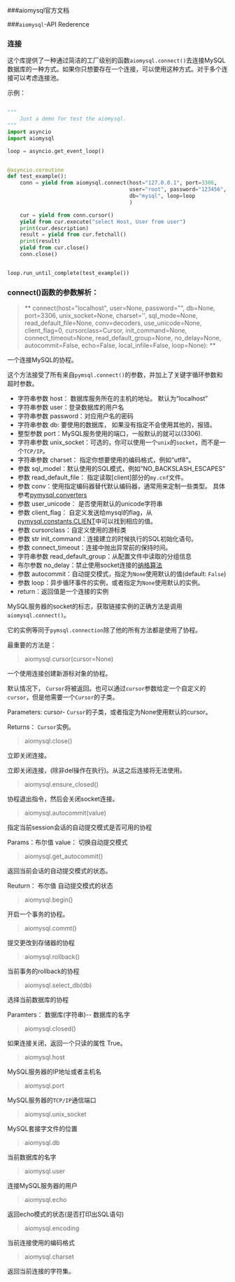 ###aiomysql官方文档


###`aiomysql`-API Rederence

### 连接

这个库提供了一种通过简洁的工厂级别的函数`aiomysql.connect()`去连接MySQL数据库的一种方式。如果你只想要存在一个连接，可以使用这种方式。对于多个连接可以考虑连接池。

示例：

``` python

"""
    Just a demo for test the aiomysql.
"""
import asyncio
import aiomysql

loop = asyncio.get_event_loop()


@asyncio.coroutine
def test_example():
    conn = yield from aiomysql.connect(host="127.0.0.1", port=3306,
                                       user="root", password="123456",
                                       db="mysql", loop=loop
                                       )

    cur = yield from conn.cursor()
    yield from cur.execute("select Host, User from user")
    print(cur.description)
    result = yield from cur.fetchall()
    print(result)
    yield from cur.close()
    conn.close()


loop.run_until_complete(test_example())
```

### connect()函数的参数解析：

>** connect(host="localhost", user=None, password="",
            db=None, port=3306, unix_socket=None,
            charset='', sql_mode=None,
            read_default_file=None, conv=decoders, use_unicode=None,
            client_flag=0, cursorclass=Cursor, init_command=None,
            connect_timeout=None, read_default_group=None,
            no_delay=None, autocommit=False, echo=False,
            local_infile=False, loop=None):
**

一个连接MySQL的协程。

这个方法接受了所有来自`pymsql.connect()`的参数，并加上了关键字循环参数和超时参数。

* 字符串参数 host： 数据库服务所在的主机的地址。 默认为“localhost”
* 字符串参数 user：登录数据库的用户名
* 字符串参数 password：对应用户名的密码
* 字符串参数 db: 要使用的数据库， 如果没有指定不会使用其他的，报错。
* 整型参数 port：MySQL服务使用的端口，一般默认的就可以(3306).
* 字符串参数 unix_socket：可选的，你可以使用一个`unix`的`socket`，而不是一个`TCP/IP`。
* 字符串参数 charset： 指定你想要使用的编码格式，例如“utf8”。
* 参数 sql_model：默认使用的SQL模式，例如“NO_BACKSLASH_ESCAPES”
* 参数 read_default_file： 指定读取[client]部分的`my.cnf`文件。
* 参数 conv：使用指定编码器替代默认编码器，通常用来定制一些类型。 具体参考[pymysql.converters](https://github.com/PyMySQL/PyMySQL/blob/master/pymysql/converters.py)
* 参数 user_unicode： 是否使用默认的unicode字符串
* 参数 client_flag： 自定义发送给mysql的flag，从[pymysql.constants.CLIENT](https://github.com/PyMySQL/PyMySQL/blob/master/pymysql/constants/CLIENT.py)中可以找到相应的值。
* 参数 cursorclass：自定义使用的游标类
* 参数 str init_command：连接建立的时候执行的SQL初始化语句。
* 参数 connect_timeout：连接中抛出异常前的保持时间。
* 字符串参数 read_default_group：从配置文件中读取的分组信息
* 布尔参数 no_delay：禁止使用socket连接的[纳格算法](https://zh.wikipedia.org/wiki/%E7%B4%8D%E6%A0%BC%E7%AE%97%E6%B3%95)
* 参数 autocommit：自动提交模式，指定为`None`使用默认的值(default: `False`)
* 参数 loop：异步循环事件的实例，或者指定为`None`使用默认的实例。
* return：返回值是一个连接的实例

MySQL服务器的socket的标志，获取链接实例的正确方法是调用`aiomysql.connect()`。

它的实例等同于`pymsql.connection`除了他的所有方法都是使用了协程。

最重要的方法是：

> aiomysql.cursor(cursor=None)

一个使用连接创建新游标对象的协程。

默认情况下， `Cursor`将被返回。也可以通过`cursor`参数给定一个自定义的`cursor`，但是他需要一个`Cursor`的子类。

Parameters: cursor- `Cursor`的子类，或者指定为None使用默认的cursor。

Returns： `Cursor`实例。

> aiomysql.close()

立即关闭连接。

立即关闭连接，(除非del操作在执行)。从这之后连接将无法使用。

> aiomysql.ensure_closed()

协程退出指令，然后会关闭socket连接。

> aiomysql.autocommit(value)

指定当前session会话的自动提交模式是否可用的协程

Params：布尔值
value： 切换自动提交模式

> aiomysql.get_autocommit()

返回当前会话的自动提交模式的状态。

Reuturn： 布尔值  自动提交模式的状态

> aiomysql.begin()

开启一个事务的协程。

>aiomysql.commt()

提交更改到存储器的协程

> aiomysql.rollback()

当前事务的rollback的协程

> aiomysql.select_db(db)

选择当前数据库的协程

Paramters： 数据库(字符串)-- 数据库的名字

> aiomysql.closed()

如果连接关闭，返回一个只读的属性 True。

> aiomysql.host

MySQL服务器的IP地址或者主机名

> aiomysql.port

MySQL服务器的`TCP/IP`通信端口

> aiomysql.unix_socket

MySQL套接字文件的位置

> aiomysql.db

当前数据库的名字

> aiomysql.user

连接MySQL服务器的用户

> aiomysql.echo

返回echo模式的状态(是否打印出SQL语句)

> aiomysql.encoding

当前连接使用的编码格式

> aiomysql.charset

返回当前连接的字符集。

